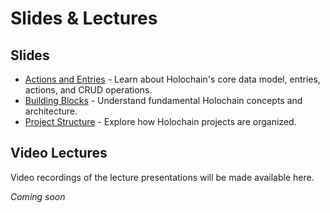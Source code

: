 # Slides & Lectures

## Slides

- [Actions and Entries](https://codewithjv.github.io/open-holochain-curriculum/slides/actions-and-entries/) - Learn about Holochain's core data model, entries, actions, and CRUD operations.
- [Building Blocks](https://codewithjv.github.io/open-holochain-curriculum/slides/building-blocks/) - Understand fundamental Holochain concepts and architecture.
- [Project Structure](https://codewithjv.github.io/open-holochain-curriculum/slides/project-structure/) - Explore how Holochain projects are organized.

## Video Lectures

Video recordings of the lecture presentations will be made available here.

*Coming soon*